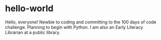 # hello-world

Hello, everyone!
Newbie to coding and committing to the 100 days of code challenge.
Planning to begin with Python.
I am also an Early Literacy Librarian at a public library.
